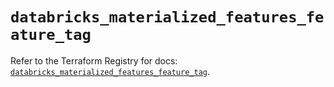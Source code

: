 # `databricks_materialized_features_feature_tag`

Refer to the Terraform Registry for docs: [`databricks_materialized_features_feature_tag`](https://registry.terraform.io/providers/databricks/databricks/1.91.0/docs/resources/materialized_features_feature_tag).

